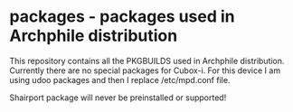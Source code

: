 packages - packages used in Archphile distribution
========

This repository contains all the PKGBUILDS used in Archphile distribution. Currently there are no special packages for
Cubox-i. For this device I am using udoo packages and then I replace /etc/mpd.conf file.

Shairport package will never be preinstalled or supported!
